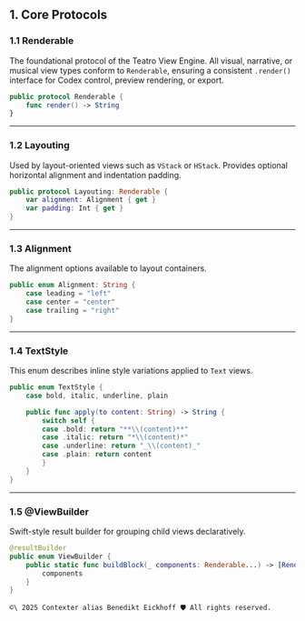 ## 1. Core Protocols

### 1.1 Renderable

The foundational protocol of the Teatro View Engine. All visual, narrative, or musical view types conform to `Renderable`, ensuring a consistent `.render()` interface for Codex control, preview rendering, or export.

```swift
public protocol Renderable {
    func render() -> String
}
```

---

### 1.2 Layouting

Used by layout-oriented views such as `VStack` or `HStack`. Provides optional horizontal alignment and indentation padding.

```swift
public protocol Layouting: Renderable {
    var alignment: Alignment { get }
    var padding: Int { get }
}
```

---

### 1.3 Alignment

The alignment options available to layout containers.

```swift
public enum Alignment: String {
    case leading = "left"
    case center = "center"
    case trailing = "right"
}
```

---

### 1.4 TextStyle

This enum describes inline style variations applied to `Text` views.

```swift
public enum TextStyle {
    case bold, italic, underline, plain

    public func apply(to content: String) -> String {
        switch self {
        case .bold: return "**\\(content)**"
        case .italic: return "*\\(content)*"
        case .underline: return "_\\(content)_"
        case .plain: return content
        }
    }
}
```

---

### 1.5 @ViewBuilder

Swift-style result builder for grouping child views declaratively.

```swift
@resultBuilder
public enum ViewBuilder {
    public static func buildBlock(_ components: Renderable...) -> [Renderable] {
        components
    }
}
```

```` text
©\ 2025 Contexter alias Benedikt Eickhoff 🛡️ All rights reserved.
````
